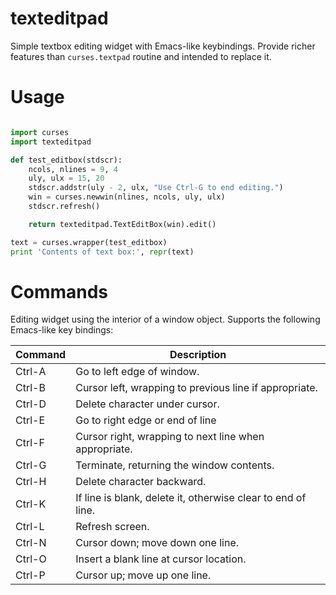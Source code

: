 texteditpad
===========

Simple textbox editing widget with Emacs-like keybindings. Provide
richer features than ``curses.textpad`` routine and intended to
replace it.

# Usage

```python

import curses
import texteditpad

def test_editbox(stdscr):
    ncols, nlines = 9, 4
    uly, ulx = 15, 20
    stdscr.addstr(uly - 2, ulx, "Use Ctrl-G to end editing.")
    win = curses.newwin(nlines, ncols, uly, ulx)
    stdscr.refresh()

    return texteditpad.TextEditBox(win).edit()

text = curses.wrapper(test_editbox)
print 'Contents of text box:', repr(text)
```

# Commands

Editing widget using the interior of a window object.
Supports the following Emacs-like key bindings:


|Command|Description                                                 |
|-------|------------------------------------------------------------|
|Ctrl-A |Go to left edge of window.                                  |
|Ctrl-B |Cursor left, wrapping to previous line if appropriate.      |
|Ctrl-D |Delete character under cursor.                              |
|Ctrl-E |Go to right edge or end of line                             |
|Ctrl-F |Cursor right, wrapping to next line when appropriate.       |
|Ctrl-G |Terminate, returning the window contents.                   |
|Ctrl-H |Delete character backward.                                  |
|Ctrl-K |If line is blank, delete it, otherwise clear to end of line.|
|Ctrl-L |Refresh screen.                                             |
|Ctrl-N |Cursor down; move down one line.                            |
|Ctrl-O |Insert a blank line at cursor location.                     |
|Ctrl-P |Cursor up; move up one line.                                |


